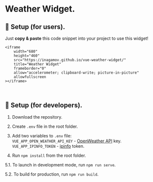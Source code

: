 # Weather Widget.



## 📍 Setup (for users).

Just <b>copy & paste</b> this code snippet into your project to use this widget!

```
<iframe
	width="680"
	height="460"
	src="https://inagamov.github.io/vue-weather-widget/"
	title="Weather Widget"
	frameborder="0"
	allow="accelerometer; clipboard-write; picture-in-picture"
	allowfullscreen
></iframe>
```

<br/>

## 📍 Setup (for developers).

1. Download the repository.

2. Create `.env` file in the root folder.

3. Add two variables to `.env` file: <br/>
`VUE_APP_OPEN_WEATHER_API_KEY` - [OpenWeather API](https://openweathermap.org/api) key.<br/>
`VUE_APP_IPINFO_TOKEN` - [ipinfo](https://ipinfo.io/) token.

4. Run `npm install` from the root folder.

5.1. To launch in development mode, run `npm run serve`.

5.2. To build for production, run `npm run build`.
